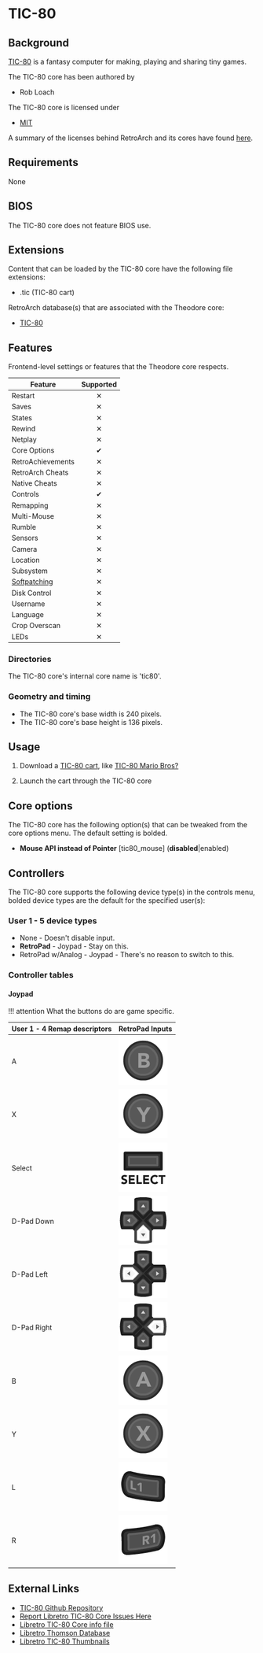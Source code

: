 # TIC-80

## Background

[TIC-80](https://tic.computer) is a fantasy computer for making, playing and sharing tiny games.

The TIC-80 core has been authored by

- Rob Loach

The TIC-80 core is licensed under

- [MIT](https://github.com/nesbox/TIC-80/blob/master/LICENSE)

A summary of the licenses behind RetroArch and its cores have found [here](https://docs.libretro.com/tech/licenses/).

## Requirements

None

## BIOS

The TIC-80 core does not feature BIOS use.

## Extensions

Content that can be loaded by the TIC-80 core have the following file extensions:

- .tic (TIC-80 cart)

RetroArch database(s) that are associated with the Theodore core:

- [TIC-80](https://github.com/libretro/libretro-database/blob/master/rdb/TIC-80.rdb)

## Features

Frontend-level settings or features that the Theodore core respects.

| Feature           | Supported |
|-------------------|:---------:|
| Restart           | ✕         |
| Saves             | ✕         |
| States            | ✕         |
| Rewind            | ✕         |
| Netplay           | ✕         |
| Core Options      | ✔         |
| RetroAchievements | ✕         |
| RetroArch Cheats  | ✕         |
| Native Cheats     | ✕         |
| Controls          | ✔         |
| Remapping         | ✕         |
| Multi-Mouse       | ✕         |
| Rumble            | ✕         |
| Sensors           | ✕         |
| Camera            | ✕         |
| Location          | ✕         |
| Subsystem         | ✕         |
| [Softpatching](https://docs.libretro.com/guides/softpatching/) | ✕         |
| Disk Control      | ✕         |
| Username          | ✕         |
| Language          | ✕         |
| Crop Overscan     | ✕         |
| LEDs              | ✕         |

### Directories

The TIC-80 core's internal core name is 'tic80'.

### Geometry and timing

- The TIC-80 core's base width is 240 pixels.
- The TIC-80 core's base height is 136 pixels.

## Usage

1. Download a [TIC-80 cart](https://tic.computer/play), like [TIC-80 Mario Bros?](https://tic.computer/play?cart=223)

2. Launch the cart through the TIC-80 core

## Core options

The TIC-80 core has the following option(s) that can be tweaked from the core options menu. The default setting is bolded.

- **Mouse API instead of Pointer** [tic80_mouse]  (**disabled**|enabled)

## Controllers

The TIC-80 core supports the following device type(s) in the controls menu, bolded device types are the default for the specified user(s):

### User 1 - 5 device types

- None - Doesn't disable input.
- **RetroPad** - Joypad - Stay on this.
- RetroPad w/Analog - Joypad - There's no reason to switch to this.

### Controller tables

#### Joypad

!!! attention
	What the buttons do are game specific.

| User 1 - 4 Remap descriptors | RetroPad Inputs                                |
|------------------------------|------------------------------------------------|
| A                            | ![](/image/retropad/retro_b.png)             |
| X                            | ![](/image/retropad/retro_y.png)             |
| Select                       | ![](/image/retropad/retro_select.png)        |
| D-Pad Down                   | ![](/image/retropad/retro_dpad_down.png)     |
| D-Pad Left                   | ![](/image/retropad/retro_dpad_left.png)     |
| D-Pad Right                  | ![](/image/retropad/retro_dpad_right.png)    |
| B                            | ![](/image/retropad/retro_a.png)             |
| Y                            | ![](/image/retropad/retro_x.png)             |
| L                            | ![](/image/retropad/retro_l1.png)            |
| R                            | ![](/image/retropad/retro_r1.png)            |

## External Links

- [TIC-80 Github Repository](https://github.com/nesbox/TIC-80/)
- [Report Libretro TIC-80 Core Issues Here](https://github.com/nesbox/TIC-80/issues)
- [Libretro TIC-80 Core info file](https://github.com/libretro/libretro-super/blob/master/dist/info/tic80_libretro.info)
- [Libretro Thomson Database](https://github.com/libretro/libretro-database/blob/master/rdb/TIC-80.rdb)
- [Libretro TIC-80 Thumbnails](https://github.com/libretro-thumbnails/TIC-80)

